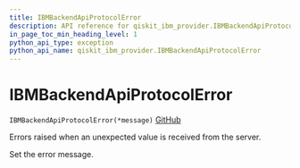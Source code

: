```yaml
---
title: IBMBackendApiProtocolError
description: API reference for qiskit_ibm_provider.IBMBackendApiProtocolError
in_page_toc_min_heading_level: 1
python_api_type: exception
python_api_name: qiskit_ibm_provider.IBMBackendApiProtocolError
---
```


# IBMBackendApiProtocolError

<span id="qiskit_ibm_provider.IBMBackendApiProtocolError" />

`IBMBackendApiProtocolError(*message)` [GitHub](https://github.com/Qiskit/qiskit-ibm-provider/tree/stable/0.10/qiskit_ibm_provider/exceptions.py#L84-L87 "view source code")

Errors raised when an unexpected value is received from the server.

Set the error message.


